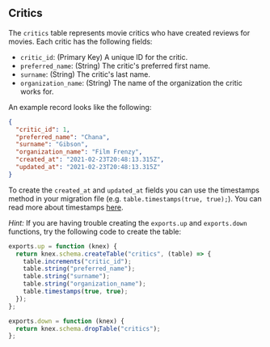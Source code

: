 ## Critics

The `critics` table represents movie critics who have created reviews for movies. Each critic has the following fields:

- `critic_id`: (Primary Key) A unique ID for the critic.
- `preferred_name`: (String) The critic's preferred first name.
- `surname`: (String) The critic's last name.
- `organization_name`: (String) The name of the organization the critic works for.

An example record looks like the following:

```json
{
  "critic_id": 1,
  "preferred_name": "Chana",
  "surname": "Gibson",
  "organization_name": "Film Frenzy",
  "created_at": "2021-02-23T20:48:13.315Z",
  "updated_at": "2021-02-23T20:48:13.315Z"
}
```
To create the `created_at` and `updated_at` fields you can use the timestamps method in your migration file (e.g. `table.timestamps(true, true);`). You can read more about timestamps [here](https://knexjs.org/#Schema-timestamps).

*Hint:* If you are having trouble creating the `exports.up` and `exports.down` functions, try the following code to create the table:

```js
exports.up = function (knex) {
  return knex.schema.createTable("critics", (table) => {
    table.increments("critic_id");
    table.string("preferred_name");
    table.string("surname");
    table.string("organization_name");
    table.timestamps(true, true);
  });
};

exports.down = function (knex) {
  return knex.schema.dropTable("critics");
};

```